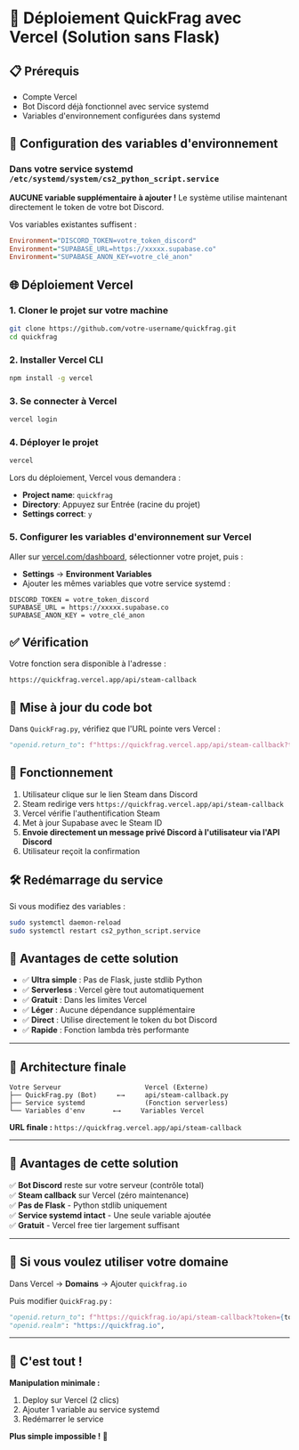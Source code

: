 # 🚀 Déploiement QuickFrag avec Vercel (Solution sans Flask)

## 📋 Prérequis
- Compte Vercel
- Bot Discord déjà fonctionnel avec service systemd
- Variables d'environnement configurées dans systemd

## 🔧 Configuration des variables d'environnement

### Dans votre service systemd `/etc/systemd/system/cs2_python_script.service`

**AUCUNE variable supplémentaire à ajouter !** Le système utilise maintenant directement le token de votre bot Discord.

Vos variables existantes suffisent :
```ini
Environment="DISCORD_TOKEN=votre_token_discord"
Environment="SUPABASE_URL=https://xxxxx.supabase.co"
Environment="SUPABASE_ANON_KEY=votre_clé_anon"
```

## 🌐 Déploiement Vercel

### 1. Cloner le projet sur votre machine
```bash
git clone https://github.com/votre-username/quickfrag.git
cd quickfrag
```

### 2. Installer Vercel CLI
```bash
npm install -g vercel
```

### 3. Se connecter à Vercel
```bash
vercel login
```

### 4. Déployer le projet
```bash
vercel
```

Lors du déploiement, Vercel vous demandera :
- **Project name**: `quickfrag`
- **Directory**: Appuyez sur Entrée (racine du projet)
- **Settings correct**: `y`

### 5. Configurer les variables d'environnement sur Vercel

Aller sur [vercel.com/dashboard](https://vercel.com/dashboard), sélectionner votre projet, puis :
- **Settings** → **Environment Variables**
- Ajouter les mêmes variables que votre service systemd :

```
DISCORD_TOKEN = votre_token_discord
SUPABASE_URL = https://xxxxx.supabase.co  
SUPABASE_ANON_KEY = votre_clé_anon
```

## ✅ Vérification

Votre fonction sera disponible à l'adresse :
```
https://quickfrag.vercel.app/api/steam-callback
```

## 🔄 Mise à jour du code bot

Dans `QuickFrag.py`, vérifiez que l'URL pointe vers Vercel :
```python
"openid.return_to": f"https://quickfrag.vercel.app/api/steam-callback?token={token}&discord_id={discord_user_id}",
```

## 🎯 Fonctionnement

1. Utilisateur clique sur le lien Steam dans Discord
2. Steam redirige vers `https://quickfrag.vercel.app/api/steam-callback`
3. Vercel vérifie l'authentification Steam
4. Met à jour Supabase avec le Steam ID
5. **Envoie directement un message privé Discord à l'utilisateur via l'API Discord**
6. Utilisateur reçoit la confirmation

## 🛠️ Redémarrage du service

Si vous modifiez des variables :
```bash
sudo systemctl daemon-reload
sudo systemctl restart cs2_python_script.service
```

## 📝 Avantages de cette solution

- ✅ **Ultra simple** : Pas de Flask, juste stdlib Python
- ✅ **Serverless** : Vercel gère tout automatiquement  
- ✅ **Gratuit** : Dans les limites Vercel
- ✅ **Léger** : Aucune dépendance supplémentaire
- ✅ **Direct** : Utilise directement le token du bot Discord
- ✅ **Rapide** : Fonction lambda très performante

---

## 🎯 Architecture finale

```
Votre Serveur                     Vercel (Externe)
├── QuickFrag.py (Bot)     ←→     api/steam-callback.py
├── Service systemd               (Fonction serverless)
└── Variables d'env       ←→     Variables Vercel
```

**URL finale :** `https://quickfrag.vercel.app/api/steam-callback`

---

## 🔄 Avantages de cette solution

✅ **Bot Discord** reste sur votre serveur (contrôle total)  
✅ **Steam callback** sur Vercel (zéro maintenance)  
✅ **Pas de Flask** - Python stdlib uniquement  
✅ **Service systemd intact** - Une seule variable ajoutée  
✅ **Gratuit** - Vercel free tier largement suffisant  

---

## 🚨 Si vous voulez utiliser votre domaine

Dans Vercel → **Domains** → Ajouter `quickfrag.io`

Puis modifier `QuickFrag.py` :
```python
"openid.return_to": f"https://quickfrag.io/api/steam-callback?token={token}&discord_id={discord_user_id}",
"openid.realm": "https://quickfrag.io",
```

---

## 🎉 C'est tout !

**Manipulation minimale :** 
1. Deploy sur Vercel (2 clics)
2. Ajouter 1 variable au service systemd  
3. Redémarrer le service

**Plus simple impossible !** 🚀 